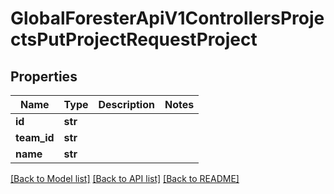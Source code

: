 # GlobalForesterApiV1ControllersProjectsPutProjectRequestProject

## Properties
Name | Type | Description | Notes
------------ | ------------- | ------------- | -------------
**id** | **str** |  | 
**team_id** | **str** |  | 
**name** | **str** |  | 

[[Back to Model list]](../README.md#documentation-for-models) [[Back to API list]](../README.md#documentation-for-api-endpoints) [[Back to README]](../README.md)

